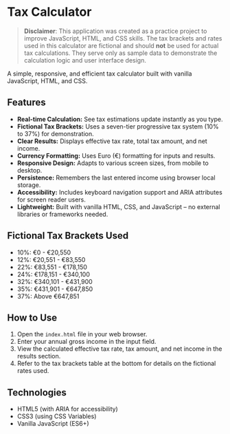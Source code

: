 # Tax Calculator

> **Disclaimer**: This application was created as a practice project to improve JavaScript, HTML, and CSS skills. The tax brackets and rates used in this calculator are fictional and should **not** be used for actual tax calculations. They serve only as sample data to demonstrate the calculation logic and user interface design.

A simple, responsive, and efficient tax calculator built with vanilla JavaScript, HTML, and CSS.

## Features

* **Real-time Calculation:** See tax estimations update instantly as you type.
* **Fictional Tax Brackets:** Uses a seven-tier progressive tax system (10% to 37%) for demonstration.
* **Clear Results:** Displays effective tax rate, total tax amount, and net income.
* **Currency Formatting:** Uses Euro (€) formatting for inputs and results.
* **Responsive Design:** Adapts to various screen sizes, from mobile to desktop.
* **Persistence:** Remembers the last entered income using browser local storage.
* **Accessibility:** Includes keyboard navigation support and ARIA attributes for screen reader users.
* **Lightweight:** Built with vanilla HTML, CSS, and JavaScript – no external libraries or frameworks needed.

## Fictional Tax Brackets Used

* 10%: €0 - €20,550
* 12%: €20,551 - €83,550
* 22%: €83,551 - €178,150
* 24%: €178,151 - €340,100
* 32%: €340,101 - €431,900
* 35%: €431,901 - €647,850
* 37%: Above €647,851

## How to Use

1.  Open the `index.html` file in your web browser.
2.  Enter your annual gross income in the input field.
3.  View the calculated effective tax rate, tax amount, and net income in the results section.
4.  Refer to the tax brackets table at the bottom for details on the fictional rates used.

## Technologies

* HTML5 (with ARIA for accessibility)
* CSS3 (using CSS Variables)
* Vanilla JavaScript (ES6+)